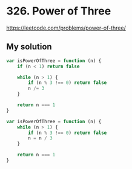 # 326. Power of Three

https://leetcode.com/problems/power-of-three/

## My solution

```js
var isPowerOfThree = function (n) {
	if (n < 1) return false

	while (n > 1) {
		if (n % 3 !== 0) return false
		n /= 3
	}

	return n === 1
}
```

```js
var isPowerOfThree = function (n) {
	while (n > 1) {
		if (n % 3 !== 0) return false
		n = n / 3
	}

	return n === 1
}
```
